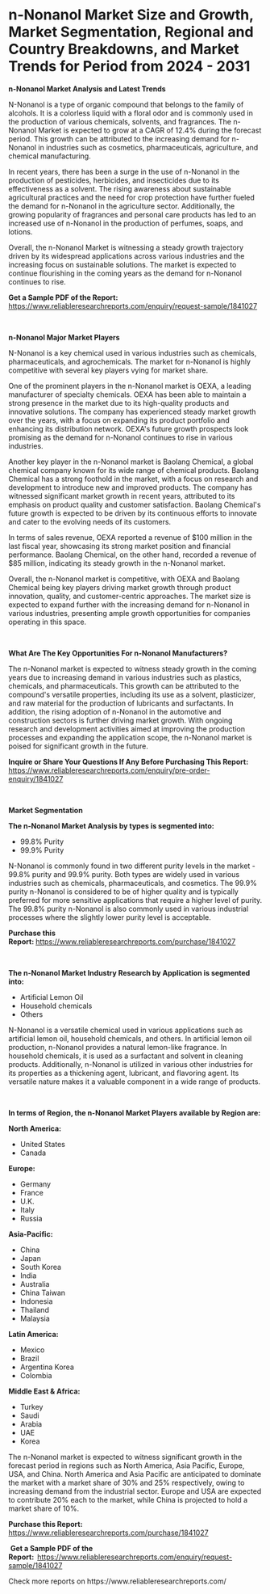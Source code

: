 <p><h1>n-Nonanol Market Size and Growth, Market Segmentation, Regional and Country Breakdowns, and Market Trends for Period from 2024 -  2031</h1></p><p><strong>n-Nonanol Market Analysis and Latest Trends</strong></p>
<p><p>N-Nonanol is a type of organic compound that belongs to the family of alcohols. It is a colorless liquid with a floral odor and is commonly used in the production of various chemicals, solvents, and fragrances. The n-Nonanol Market is expected to grow at a CAGR of 12.4% during the forecast period. This growth can be attributed to the increasing demand for n-Nonanol in industries such as cosmetics, pharmaceuticals, agriculture, and chemical manufacturing.</p><p>In recent years, there has been a surge in the use of n-Nonanol in the production of pesticides, herbicides, and insecticides due to its effectiveness as a solvent. The rising awareness about sustainable agricultural practices and the need for crop protection have further fueled the demand for n-Nonanol in the agriculture sector. Additionally, the growing popularity of fragrances and personal care products has led to an increased use of n-Nonanol in the production of perfumes, soaps, and lotions.</p><p>Overall, the n-Nonanol Market is witnessing a steady growth trajectory driven by its widespread applications across various industries and the increasing focus on sustainable solutions. The market is expected to continue flourishing in the coming years as the demand for n-Nonanol continues to rise.</p></p>
<p><strong>Get a Sample PDF of the Report:&nbsp;</strong> <a href="https://www.reliableresearchreports.com/enquiry/request-sample/1841027">https://www.reliableresearchreports.com/enquiry/request-sample/1841027</a></p>
<p>&nbsp;</p>
<p><strong>n-Nonanol Major Market Players</strong></p>
<p><p>N-Nonanol is a key chemical used in various industries such as chemicals, pharmaceuticals, and agrochemicals. The market for n-Nonanol is highly competitive with several key players vying for market share.</p><p>One of the prominent players in the n-Nonanol market is OEXA, a leading manufacturer of specialty chemicals. OEXA has been able to maintain a strong presence in the market due to its high-quality products and innovative solutions. The company has experienced steady market growth over the years, with a focus on expanding its product portfolio and enhancing its distribution network. OEXA's future growth prospects look promising as the demand for n-Nonanol continues to rise in various industries.</p><p>Another key player in the n-Nonanol market is Baolang Chemical, a global chemical company known for its wide range of chemical products. Baolang Chemical has a strong foothold in the market, with a focus on research and development to introduce new and improved products. The company has witnessed significant market growth in recent years, attributed to its emphasis on product quality and customer satisfaction. Baolang Chemical's future growth is expected to be driven by its continuous efforts to innovate and cater to the evolving needs of its customers.</p><p>In terms of sales revenue, OEXA reported a revenue of $100 million in the last fiscal year, showcasing its strong market position and financial performance. Baolang Chemical, on the other hand, recorded a revenue of $85 million, indicating its steady growth in the n-Nonanol market.</p><p>Overall, the n-Nonanol market is competitive, with OEXA and Baolang Chemical being key players driving market growth through product innovation, quality, and customer-centric approaches. The market size is expected to expand further with the increasing demand for n-Nonanol in various industries, presenting ample growth opportunities for companies operating in this space.</p></p>
<p>&nbsp;</p>
<p><strong>What Are The Key Opportunities For n-Nonanol Manufacturers?</strong></p>
<p><p>The n-Nonanol market is expected to witness steady growth in the coming years due to increasing demand in various industries such as plastics, chemicals, and pharmaceuticals. This growth can be attributed to the compound's versatile properties, including its use as a solvent, plasticizer, and raw material for the production of lubricants and surfactants. In addition, the rising adoption of n-Nonanol in the automotive and construction sectors is further driving market growth. With ongoing research and development activities aimed at improving the production processes and expanding the application scope, the n-Nonanol market is poised for significant growth in the future.</p></p>
<p><strong>Inquire or Share Your Questions If Any Before Purchasing This Report:</strong> <a href="https://www.reliableresearchreports.com/enquiry/pre-order-enquiry/1841027">https://www.reliableresearchreports.com/enquiry/pre-order-enquiry/1841027</a></p>
<p>&nbsp;</p>
<p><strong>Market Segmentation</strong></p>
<p><strong>The n-Nonanol Market Analysis by types is segmented into:</strong></p>
<p><ul><li>99.8% Purity</li><li>99.9% Purity</li></ul></p>
<p><p>N-Nonanol is commonly found in two different purity levels in the market - 99.8% purity and 99.9% purity. Both types are widely used in various industries such as chemicals, pharmaceuticals, and cosmetics. The 99.9% purity n-Nonanol is considered to be of higher quality and is typically preferred for more sensitive applications that require a higher level of purity. The 99.8% purity n-Nonanol is also commonly used in various industrial processes where the slightly lower purity level is acceptable.</p></p>
<p><strong>Purchase this Report:&nbsp;</strong><a href="https://www.reliableresearchreports.com/purchase/1841027">https://www.reliableresearchreports.com/purchase/1841027</a></p>
<p>&nbsp;</p>
<p><strong>The n-Nonanol Market Industry Research by Application is segmented into:</strong></p>
<p><ul><li>Artificial Lemon Oil</li><li>Household chemicals</li><li>Others</li></ul></p>
<p><p>N-Nonanol is a versatile chemical used in various applications such as artificial lemon oil, household chemicals, and others. In artificial lemon oil production, n-Nonanol provides a natural lemon-like fragrance. In household chemicals, it is used as a surfactant and solvent in cleaning products. Additionally, n-Nonanol is utilized in various other industries for its properties as a thickening agent, lubricant, and flavoring agent. Its versatile nature makes it a valuable component in a wide range of products.</p></p>
<p>&nbsp;</p>
<p><strong>In terms of Region, the n-Nonanol Market Players available by Region are:</strong></p>
<p>
    <p> <strong> North America: </strong>
        <ul>
            <li>United States</li>
            <li>Canada</li>
        </ul>
        </p> 
    <p> <strong> Europe: </strong>
        <ul>
            <li>Germany</li>
            <li>France</li>
            <li>U.K.</li>
            <li>Italy</li>
            <li>Russia</li>
        </ul>
        </p> 
    <p> <strong> Asia-Pacific: </strong>
        <ul>
            <li>China</li>
            <li>Japan</li>
            <li>South Korea</li>
            <li>India</li>
            <li>Australia</li>
            <li>China Taiwan</li>
            <li>Indonesia</li>
            <li>Thailand</li>
            <li>Malaysia</li>
        </ul>
        </p> 
    <p> <strong> Latin America: </strong>
        <ul>
            <li>Mexico</li>
            <li>Brazil</li>
            <li>Argentina Korea</li>
            <li>Colombia</li>
        </ul>
        </p> 
    <p> <strong> Middle East & Africa: </strong>
        <ul>
            <li>Turkey</li>
            <li>Saudi</li>
            <li>Arabia</li>
            <li>UAE</li>
            <li>Korea</li>
        </ul>
    </p>
    </p>
<p><p>The n-Nonanol market is expected to witness significant growth in the forecast period in regions such as North America, Asia Pacific, Europe, USA, and China. North America and Asia Pacific are anticipated to dominate the market with a market share of 30% and 25% respectively, owing to increasing demand from the industrial sector. Europe and USA are expected to contribute 20% each to the market, while China is projected to hold a market share of 10%.</p></p>
<p><strong>Purchase this Report: </strong><a href="https://www.reliableresearchreports.com/purchase/1841027">https://www.reliableresearchreports.com/purchase/1841027</a></p>
<p>&nbsp;<strong>Get a Sample PDF of the Report:&nbsp;&nbsp;</strong><a href="https://www.reliableresearchreports.com/enquiry/request-sample/1841027">https://www.reliableresearchreports.com/enquiry/request-sample/1841027</a></p>
<p><strong></strong></p>
<p>Check more reports on https://www.reliableresearchreports.com/</p>